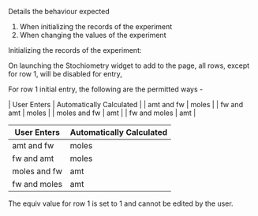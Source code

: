 Details the behaviour expected 
1. When initializing the records of the experiment
2. When changing the values of the experiment

Initializing the records of the experiment:

On launching the Stochiometry widget to add to the page, all rows, except for row 1,
will be disabled for entry,

For row 1 initial entry, the following are the permitted ways - 

| User Enters | Automatically Calculated |
| amt and fw | moles |
| fw and amt | moles  |
| moles and fw | amt |
| fw and moles | amt |

|  User Enters  | Automatically Calculated |
| ------------- | ------------- |
| amt and fw  | moles  |
| fw and amt  | moles |
| moles and fw | amt  |
| fw and moles  | amt  |

The equiv value for row 1 is set to 1 and cannot be edited by the user.
